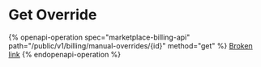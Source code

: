 # Get Override



{% openapi-operation spec="marketplace-billing-api" path="/public/v1/billing/manual-overrides/{id}" method="get" %}
[Broken link](broken-reference)
{% endopenapi-operation %}
